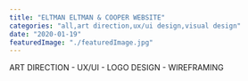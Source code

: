 ```yaml
---
title: "ELTMAN ELTMAN & COOPER WEBSITE"
categories: "all,art direction,ux/ui design,visual design"
date: "2020-01-19"
featuredImage: "./featuredImage.jpg"
---
```


ART DIRECTION - UX/UI - LOGO DESIGN - WIREFRAMING
